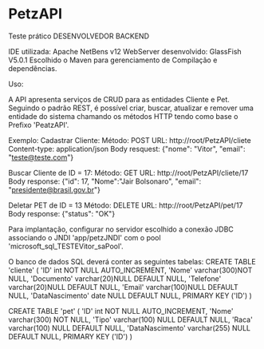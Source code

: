 # PetzAPI
Teste prático DESENVOLVEDOR BACKEND

IDE utilizada: Apache NetBens v12
WebServer desenvolvido: GlassFish V5.0.1
Escolhido o Maven para gerenciamento de Compilação e dependências.

Uso:

A API apresenta serviços de CRUD para as entidades Cliente e Pet.
Seguindo o padrão REST, é possível criar, buscar, atualizar e remover uma entidade do sistema chamando os métodos HTTP tendo como base o Prefixo 'PeatzAPI'.

Exemplo:
  Cadastrar Cliente:
    Método: POST
    URL: http://root/PetzAPI/cliete
    Content-type: application/json
    Body resquest: {"nome": "Vitor", "email": "teste@teste.com"}

  Buscar Cliente de ID = 17:
    Método: GET
    URL: http://root/PetzAPI/cliete/17
    Body response: {"id": 17, "Nome":"Jair Bolsonaro", "email": "presidente@brasil.gov.br"}
  
  Deletar PET de ID = 13
    Método: DELETE
    URL: http://root/PetzAPI/pet/17
    Body response: {"status": "OK"}  
  
Para implantação, configurar no servidor escolhido a conexão JDBC associando o JNDI 'app/petzJNDI' com o pool 'microsoft_sql_TESTEVitor_saPool'.

O banco de dados SQL deverá conter as seguintes tabelas:
CREATE TABLE 'cliente'  (
  'ID' int NOT NULL AUTO_INCREMENT,
  'Nome' varchar(300)NOT NULL,
  'Documento' varchar(20)NULL DEFAULT NULL,
  'Telefone' varchar(20)NULL DEFAULT NULL,
  'Email' varchar(100)NULL DEFAULT NULL,
  'DataNascimento' date NULL DEFAULT NULL,
  PRIMARY KEY ('ID') 
) 

CREATE TABLE 'pet'  (
  'ID' int NOT NULL AUTO_INCREMENT,
  'Nome' varchar(300) NOT NULL,
  'Tipo' varchar(100) NULL DEFAULT NULL,
  'Raca' varchar(100) NULL DEFAULT NULL,
  'DataNascimento' varchar(255) NULL DEFAULT NULL,
  PRIMARY KEY ('ID')
)


